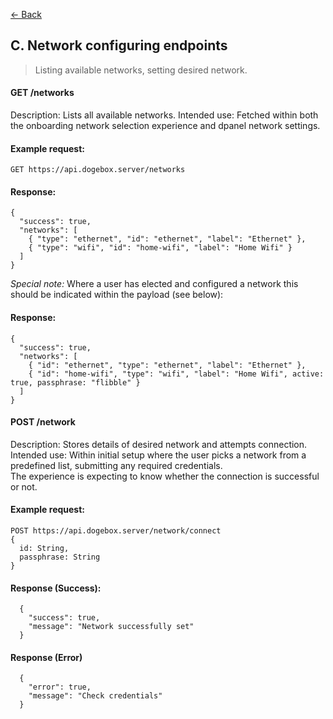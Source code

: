 [&larr; Back](README.md)

## C. Network configuring endpoints

> Listing available networks, setting desired network.

#### GET /networks

Description: Lists all available networks.
Intended use: Fetched within both the onboarding network selection experience and dpanel network settings.

#### Example request:

```
GET https://api.dogebox.server/networks
```

#### Response:

```
{
  "success": true,
  "networks": [
    { "type": "ethernet", "id": "ethernet", "label": "Ethernet" },
    { "type": "wifi", "id": "home-wifi", "label": "Home Wifi" }
  ]
}
```

*Special note:*
Where a user has elected and configured a network this should
be indicated within the payload (see below):


#### Response:
```
{
  "success": true,
  "networks": [
    { "id": "ethernet", "type": "ethernet", "label": "Ethernet" },
    { "id": "home-wifi", "type": "wifi", "label": "Home Wifi", active: true, passphrase: "flibble" }
  ]
}
```

#### POST /network

Description: Stores details of desired network and attempts connection.
Intended use: Within initial setup where the user picks a network from a predefined list, submitting any required credentials.  
The experience is expecting to know whether the connection is successful or not.

#### Example request:
```
POST https://api.dogebox.server/network/connect
{ 
  id: String,
  passphrase: String
}
```

#### Response (Success):
```
  {
    "success": true,
    "message": "Network successfully set"
  }
```

#### Response (Error)
``` 
  {
    "error": true,
    "message": "Check credentials"
  }
```